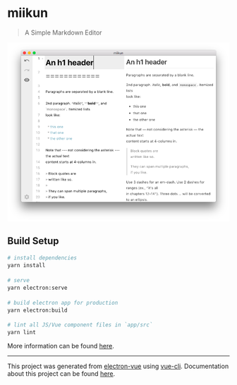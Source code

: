 # miikun

> A Simple Markdown Editor

<img src="screenshot.png">

## Build Setup

``` bash
# install dependencies
yarn install

# serve
yarn electron:serve

# build electron app for production
yarn electron:build

# lint all JS/Vue component files in `app/src`
yarn lint
```
More information can be found [here](https://simulatedgreg.gitbooks.io/electron-vue/content/).

---

This project was generated from [electron-vue](https://github.com/SimulatedGREG/electron-vue) using [vue-cli](https://github.com/vuejs/vue-cli). Documentation about this project can be found [here](https://simulatedgreg.gitbooks.io/electron-vue/content/index.html).
